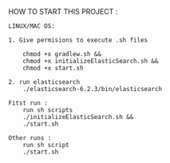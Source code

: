 HOW TO START THIS PROJECT : 

    LINUX/MAC OS:
    
    1. Give permisions to execute .sh files
        
        chmod +x gradlew.sh && 
        chmod +x initializeElasticSearch.sh && 
        chmod +x start.sh
       
    2. run elasticsearch
        ./elasticsearch-6.2.3/bin/elasticsearch
    
    Fitst run :
        run sh scripts
        ./initializeElasticSearch.sh &&
        ./start.sh
    
    Other runs :
        run sh script
        ./start.sh
